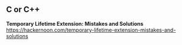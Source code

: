 ## C or C++

**Temporary Lifetime Extension: Mistakes and Solutions**  
https://hackernoon.com/temporary-lifetime-extension-mistakes-and-solutions
